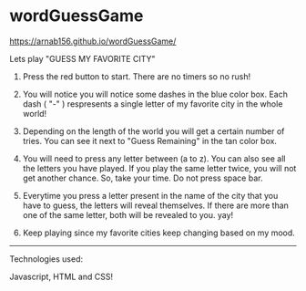 # wordGuessGame
https://arnab156.github.io/wordGuessGame/

Lets play "GUESS MY FAVORITE CITY"

1. Press the red button to start. There are no timers so no rush!

2. You will notice you will notice some dashes in the blue color box. Each dash ( "-" ) respresents a single letter of my favorite city in the whole world!

3. Depending on the length of the world you will get a certain number of tries. You can see it next to "Guess Remaining" in the tan color box.

4. You will need to press any letter between (a to z). You can also see all the letters you have played. If you play the same letter twice, you will not get another chance. So, take your time. Do not press space bar. 

5. Everytime you press a letter present in the name of the city that you have to guess, the letters will reveal themselves. If there are more than one of the same letter, both will be revealed to you. yay!

6. Keep playing since my favorite cities keep changing based on my mood.

--------------------------------------------------------  

Technologies used:

Javascript, HTML and CSS!
